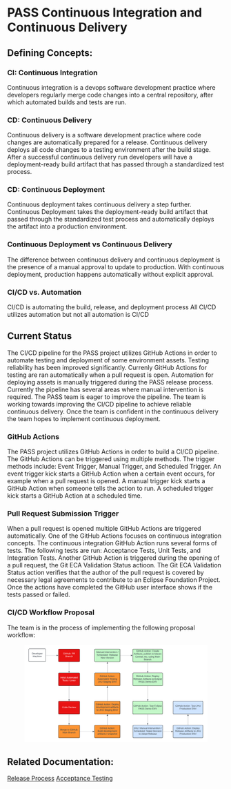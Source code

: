 # PASS Continuous Integration and Continuous Delivery

## Defining Concepts:

### CI: Continuous Integration 
Continuous integration is a devops software development practice where developers regularly merge code changes into a central repository, after which automated builds and tests are run.

### CD: Continuous Delivery 
Continuous delivery is a software development practice where code changes are automatically prepared for a release. Continuous delivery deploys all code changes to a testing environment after the build stage. After a successful continuous delivery run developers will have a deployment-ready build artifact that has passed through a standardized test process. 

### CD: Continuous Deployment 
Continuous deployment takes continuous delivery a step further. Continuous Deployment takes the deployment-ready build artifact that passed through the standardized test process and automatically deploys the artifact into a production environment. 

### Continuous Deployment vs Continuous Delivery
The difference between continuous delivery and continuous deployment is the presence of a manual approval to update to production. With continuous deployment, production happens automatically without explicit approval. 

### CI/CD vs. Automation
CI/CD is automating the build, release, and deployment process 
All CI/CD utilizes automation but not all automation is CI/CD 

## Current Status 
The CI/CD pipeline for the PASS project utilizes GitHub Actions in order to automate testing and deployment of some environment assets. Testing reliability has been improved significantly. Currenly GitHub Actions for testing are ran automatically when a pull request is open. Automation for deploying assets is manually triggered during the PASS release process. Currently the pipeline has several areas where manual intervention is required. 
The PASS team is eager to improve the pipeline. The team is working towards improving the CI/CD pipeline to achieve reliable continuous delivery. Once the team is confident in the continuous delivery the team hopes to implement continuous deployment. 

### GitHub Actions 
The PASS project utilizes GitHub Actions in order to build a CI/CD pipeline. The GitHub Actions can be triggered using multiple methods. The trigger methods include: Event Trigger, Manual Trigger, and Scheduled Trigger. An event trigger kick starts a GitHub Action when a certain event occurs, for example when a pull request is opened. A manual trigger kick starts a GitHub Action when someone tells the action to run. A scheduled trigger kick starts a GitHub Action at a scheduled time. 

### Pull Request Submission Trigger 
When a pull request is opened multiple GitHub Actions are triggered automatically. One of the GitHub Actions focuses on continuous integration concepts. The continuous integration GitHub Action runs several forms of tests. The following tests are run: Acceptance Tests, Unit Tests, and Integration Tests. Another GitHub Action is triggered during the opening of a pull request, the Git ECA Validation Status actioon. The Git ECA Validation Status action verifies that the author of the pull request is covered by necessary legal agreements to contribute to an Eclipse Foundation Project. Once the actions have completed the GitHub user interface shows if the tests passed or failed. 

### CI/CD Workflow Proposal
The team is in the process of implementing the following proposal workflow:
<figure><img src="../.gitbook/assets/CI_CD_Workflow_Proposal.png" alt=""><figcaption></figcaption></figure>

## Related Documentation:
[Release Process](../developer-documentation/release/README.md)
[Acceptance Testing](../developer-documentation/pass-acceptance-testing/README.md)




